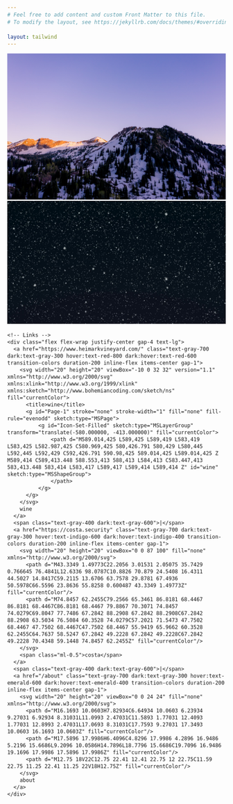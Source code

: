 ```yaml
---
# Feel free to add content and custom Front Matter to this file.
# To modify the layout, see https://jekyllrb.com/docs/themes/#overriding-theme-defaults

layout: tailwind
---
```


<div class="min-h-screen bg-white dark:bg-gray-900 flex items-center justify-center p-4 transition-colors duration-200">
  <div class="text-center space-y-8">
    <div class="w-[500px] h-[350px] mx-auto">
      <img src="/assets/images/alta-winter.jpg" alt="Alta Utah in the Winter" class="w-full h-full object-cover rounded-lg shadow-lg block dark:hidden">
      <img src="/assets/images/gentle-snowfall-at-night.jpg" alt="Snowy Night" class="w-full h-full object-cover rounded-lg shadow-lg hidden dark:block">
    </div>
    
    <!-- Links -->
    <div class="flex flex-wrap justify-center gap-4 text-lg">
      <a href="https://www.heimarkvineyard.com/" class="text-gray-700 dark:text-gray-300 hover:text-red-800 dark:hover:text-red-600 transition-colors duration-200 inline-flex items-center gap-1">
        <svg width="20" height="20" viewBox="-10 0 32 32" version="1.1" xmlns="http://www.w3.org/2000/svg" xmlns:xlink="http://www.w3.org/1999/xlink" xmlns:sketch="http://www.bohemiancoding.com/sketch/ns" fill="currentColor">
          <title>wine</title>
          <g id="Page-1" stroke="none" stroke-width="1" fill="none" fill-rule="evenodd" sketch:type="MSPage">
              <g id="Icon-Set-Filled" sketch:type="MSLayerGroup" transform="translate(-580.000000, -413.000000)" fill="currentColor">
                  <path d="M589.014,425 L589,425 L589,419 L583,419 L583,425 L582.987,425 C580.969,425 580,426.791 580,429 L580,445 L592,445 L592,429 C592,426.791 590.98,425 589.014,425 L589.014,425 Z M589,414 C589,413.448 588.553,413 588,413 L584,413 C583.447,413 583,413.448 583,414 L583,417 L589,417 L589,414 L589,414 Z" id="wine" sketch:type="MSShapeGroup">
                  </path>
              </g>
          </g>
        </svg>
        wine
      </a>
      <span class="text-gray-400 dark:text-gray-600">|</span>
      <a href="https://costa.security" class="text-gray-700 dark:text-gray-300 hover:text-indigo-600 dark:hover:text-indigo-400 transition-colors duration-200 inline-flex items-center gap-1">
        <svg width="20" height="20" viewBox="0 0 87 100" fill="none" xmlns="http://www.w3.org/2000/svg">
          <path d="M43.3349 1.49773C22.2056 3.01531 2.05075 35.7429 0.766645 76.4841L12.6336 98.0787C10.8826 70.879 24.5408 16.4311 44.5027 14.8417C59.2115 13.6706 63.7578 29.8781 67.4936 50.5978C66.5596 23.8636 55.8258 0.600487 43.3349 1.49773Z" fill="currentColor"/>
          <path d="M74.8457 62.2455C79.2566 65.3461 86.8181 68.4467 86.8181 68.4467C86.8181 68.4467 79.8867 70.3071 74.8457 74.0279C69.8047 77.7486 67.2842 88.2908 67.2842 88.2908C67.2842 88.2908 63.5034 76.5084 60.3528 74.0279C57.2021 71.5473 47.7502 68.4467 47.7502 68.4467C47.7502 68.4467 55.9419 65.9662 60.3528 62.2455C64.7637 58.5247 67.2842 49.2228 67.2842 49.2228C67.2842 49.2228 70.4348 59.1448 74.8457 62.2455Z" fill="currentColor"/>
        </svg>
        <span class="ml-0.5">costa</span>
      </a>
      <span class="text-gray-400 dark:text-gray-600">|</span>
      <a href="/about" class="text-gray-700 dark:text-gray-300 hover:text-emerald-600 dark:hover:text-emerald-400 transition-colors duration-200 inline-flex items-center gap-1">
        <svg width="20" height="20" viewBox="0 0 24 24" fill="none" xmlns="http://www.w3.org/2000/svg">
          <path d="M16.1693 10.0603H7.82934C6.64934 10.0603 6.23934 9.27031 6.92934 8.31031L11.0993 2.47031C11.5893 1.77031 12.4093 1.77031 12.8993 2.47031L17.0693 8.31031C17.7593 9.27031 17.3493 10.0603 16.1693 10.0603Z" fill="currentColor"/>
          <path d="M17.5896 17.9986H6.4096C4.8296 17.9986 4.2896 16.9486 5.2196 15.6686L9.2096 10.0586H14.7896L18.7796 15.6686C19.7096 16.9486 19.1696 17.9986 17.5896 17.9986Z" fill="currentColor"/>
          <path d="M12.75 18V22C12.75 22.41 12.41 22.75 12 22.75C11.59 22.75 11.25 22.41 11.25 22V18H12.75Z" fill="currentColor"/>
        </svg>
        about
      </a>
    </div>
  </div>
</div>
